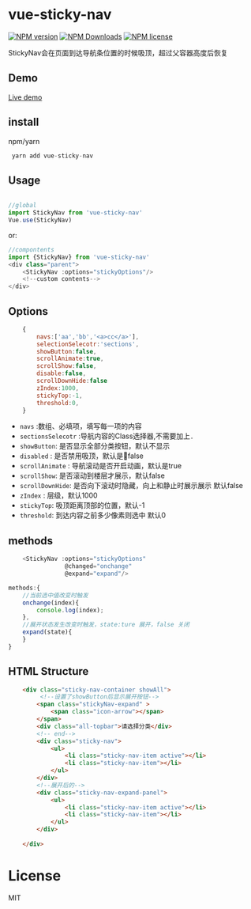 # vue-sticky-nav

[![NPM version](https://img.shields.io/npm/v/vue-sticky-nav)][downloads-url]
[![NPM Downloads][downloads-image]][downloads-url]
[![NPM license][license-image]]()

StickyNav会在页面到达导航条位置的时候吸顶，超过父容器高度后恢复

## Demo

[Live demo](http://vue-sticky-nav.surge.sh)

## install

npm/yarn

``` js
 yarn add vue-sticky-nav

```

## Usage

``` javascript

//global
import StickyNav from 'vue-sticky-nav' 
Vue.use(StickyNav)
```
or:

```js
//compontents
import {StickyNav} from 'vue-sticky-nav'  
<div class="parent">
    <StickyNav :options="stickyOptions"/>
    <!--custom contents-->
</div>
```


## Options


``` js
    { 
        navs:['aa','bb','<a>cc</a>'], 
        selectionSelecotr:'sections', 
        showButton:false,
        scrollAnimate:true,
        scrollShow:false,
        disable:false,
        scrollDownHide:false
        zIndex:1000,
        stickyTop:-1,
        threshold:0,
    }
```



* `navs` :数组、必填项，填写每一项的内容
* `sectionsSelecotr` :导航内容的Class选择器,不需要加上`.` 
* `showButton`: 是否显示全部分类按钮，默认不显示
* `disabled` : 是否禁用吸顶，默认是false
* `scrollAnimate` : 导航滚动是否开启动画，默认是true
* `scrollShow`: 是否滚动到楼层才展示，默认false
* `scrollDownHide`:  是否向下滚动时隐藏，向上和静止时展示展示 默认false
* `zIndex` : 层级，默认1000
* `stickyTop`: 吸顶距离顶部的位置，默认-1
* `threshold`: 到达内容之前多少像素则选中 默认0


## methods 

``` js
    <StickyNav :options="stickyOptions" 
                @changed="onchange" 
                @expand="expand"/>
```

``` js
methods:{
    //当前选中值改变时触发
    onchange(index){
        console.log(index);
    },
    //展开状态发生改变时触发，state:ture 展开，false 关闭
    expand(state){
    }
}
```

## HTML Structure 

``` html
    <div class="sticky-nav-container showAll">
         <!--设置了showButton后显示展开按钮-->
        <span class="stickyNav-expand" >
            <span class="icon-arrow"></span>
        </span>
        <div class="all-topbar">请选择分类</div>
        <!-- end-->
        <div class="sticky-nav">
            <ul>
                <li class="sticky-nav-item active"></li>
                <li class="sticky-nav-item"></li>
            </ul>
        </div>
        <!--展开后的-->
        <div class="sticky-nav-expand-panel">
            <ul>
                <li class="sticky-nav-item active"></li>
                <li class="sticky-nav-item"></li>
            </ul>
        </div>
       
    </div>
```
# License

MIT

[downloads-image]: https://img.shields.io/npm/dm/vue-sticky-nav
[downloads-url]: https://www.npmjs.com/package/vue-sticky-nav
[license-image]:https://img.shields.io/npm/l/vue-sticky-nav